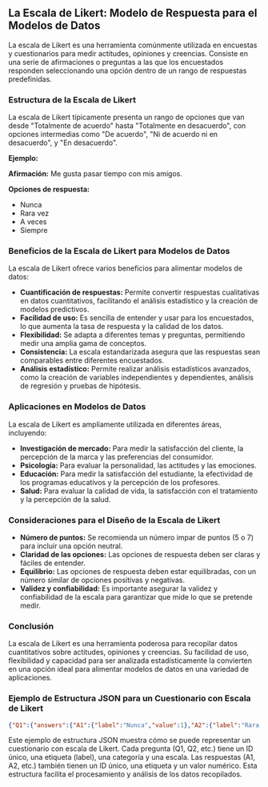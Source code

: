 ## La Escala de Likert: Modelo de Respuesta para el Modelos de Datos

La escala de Likert es una herramienta comúnmente utilizada en encuestas y cuestionarios para medir actitudes, opiniones y creencias. Consiste en una serie de afirmaciones o preguntas a las que los encuestados responden seleccionando una opción dentro de un rango de respuestas predefinidas. 

### Estructura de la Escala de Likert

La escala de Likert típicamente presenta un rango de opciones que van desde "Totalmente de acuerdo" hasta "Totalmente en desacuerdo", con opciones intermedias como "De acuerdo", "Ni de acuerdo ni en desacuerdo", y "En desacuerdo". 

**Ejemplo:**

**Afirmación:** Me gusta pasar tiempo con mis amigos.

**Opciones de respuesta:**

* Nunca
* Rara vez
* A veces
* Siempre

### Beneficios de la Escala de Likert para Modelos de Datos

La escala de Likert ofrece varios beneficios para alimentar modelos de datos:

* **Cuantificación de respuestas:** Permite convertir respuestas cualitativas en datos cuantitativos, facilitando el análisis estadístico y la creación de modelos predictivos.
* **Facilidad de uso:** Es sencilla de entender y usar para los encuestados, lo que aumenta la tasa de respuesta y la calidad de los datos.
* **Flexibilidad:** Se adapta a diferentes temas y preguntas, permitiendo medir una amplia gama de conceptos.
* **Consistencia:**  La escala estandarizada asegura que las respuestas sean comparables entre diferentes encuestados.
* **Análisis estadístico:** Permite realizar análisis estadísticos avanzados, como la creación de variables independientes y dependientes, análisis de regresión y pruebas de hipótesis.

### Aplicaciones en Modelos de Datos

La escala de Likert es ampliamente utilizada en diferentes áreas, incluyendo:

* **Investigación de mercado:**  Para medir la satisfacción del cliente, la percepción de la marca y las preferencias del consumidor.
* **Psicología:** Para evaluar la personalidad, las actitudes y las emociones.
* **Educación:** Para medir la satisfacción del estudiante, la efectividad de los programas educativos y la percepción de los profesores.
* **Salud:** Para evaluar la calidad de vida, la satisfacción con el tratamiento y la percepción de la salud.

### Consideraciones para el Diseño de la Escala de Likert

* **Número de puntos:**  Se recomienda un número impar de puntos (5 o 7) para incluir una opción neutral.
* **Claridad de las opciones:** Las opciones de respuesta deben ser claras y fáciles de entender.
* **Equilibrio:** Las opciones de respuesta deben estar equilibradas, con un número similar de opciones positivas y negativas.
* **Validez y confiabilidad:** Es importante asegurar la validez y confiabilidad de la escala para garantizar que mide lo que se pretende medir.

### Conclusión

La escala de Likert es una herramienta poderosa para recopilar datos cuantitativos sobre actitudes, opiniones y creencias. Su facilidad de uso, flexibilidad y capacidad para ser analizada estadísticamente la convierten en una opción ideal para alimentar modelos de datos en una variedad de aplicaciones.

### Ejemplo de Estructura JSON para un Cuestionario con Escala de Likert

```json
{"Q1":{"answers":{"A1":{"label":"Nunca","value":1},"A2":{"label":"Rara vez","value":2},"A3":{"label":"A veces","value":3},"A4":{"label":"Siempre","value":4}},"category":"Expresión Verbal","id":"Q1","label":"¿Con qué frecuencia tu hijo/a habla en exceso?","scale":"Likert"},"Q2":{"answers":{"A1":{"label":"Nunca","value":1},"A2":{"label":"Rara vez","value":2},"A3":{"label":"A veces","value":3},"A4":{"label":"Siempre","value":4}},"category":"Regulación del Comportamiento","id":"Q2","label":"El/La niñ@, ¿Tiene dificultades para jugar o dedicarse tranquilamente a actividades de ocio?","scale":"Likert"},"Q3":{"answers":{"A1":{"label":"Nunca","value":1},"A2":{"label":"Rara vez","value":2},"A3":{"label":"A veces","value":3},"A4":{"label":"Siempre","value":4}},"category":"Interacción Social","id":"Q3","label":"El/La niñ@, ¿Invita al padre a jugar o juega solo?","scale":"Likert"},"Q4":{"answers":{"A1":{"label":"Nunca","value":1},"A2":{"label":"Rara vez","value":2},"A3":{"label":"A veces","value":3},"A4":{"label":"Siempre","value":4}},"category":"Habilidades Sociales","id":"Q4","label":"El/La niñ@, ¿Tiene dificultades para guardar turno?","scale":"Likert"},"Q5":{"answers":{"A1":{"label":"Nunca","value":1},"A2":{"label":"Rara vez","value":2},"A3":{"label":"A veces","value":3},"A4":{"label":"Siempre","value":4}},"category":"Habilidades Sociales","id":"Q5","label":"El/La niñ@ a menudo, ¿Interrumpe o se inmiscuye en las actividades de otros? (p.ej.m se entromete en conversaciones o juegos).","scale":"Likert"}}
```

Este ejemplo de estructura JSON muestra cómo se puede representar un cuestionario con escala de Likert. Cada pregunta (Q1, Q2, etc.) tiene un ID único, una etiqueta (label), una categoría y una escala. Las respuestas (A1, A2, etc.) también tienen un ID único, una etiqueta y un valor numérico. Esta estructura facilita el procesamiento y análisis de los datos recopilados.
